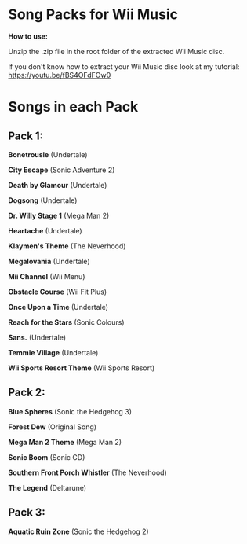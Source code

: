 # Song Packs for Wii Music

**How to use:**

Unzip the .zip file in the root folder of the extracted Wii Music disc.

If you don't know how to extract your Wii Music disc look at my tutorial: https://youtu.be/fBS4OFdFOw0

# Songs in each Pack

## Pack 1:

**Bonetrousle** (Undertale)

**City Escape** (Sonic Adventure 2)

**Death by Glamour** (Undertale)

**Dogsong** (Undertale)

**Dr. Willy Stage 1** (Mega Man 2)

**Heartache** (Undertale)

**Klaymen's Theme** (The Neverhood)

**Megalovania** (Undertale)

**Mii Channel** (Wii Menu)

**Obstacle Course** (Wii Fit Plus)

**Once Upon a Time** (Undertale)

**Reach for the Stars** (Sonic Colours)

**Sans.** (Undertale)

**Temmie Village** (Undertale)

**Wii Sports Resort Theme** (Wii Sports Resort)

## Pack 2:

**Blue Spheres** (Sonic the Hedgehog 3)

**Forest Dew** (Original Song)

**Mega Man 2 Theme** (Mega Man 2)

**Sonic Boom** (Sonic CD)

**Southern Front Porch Whistler** (The Neverhood)

**The Legend** (Deltarune)

## Pack 3:

**Aquatic Ruin Zone** (Sonic the Hedgehog 2)
